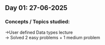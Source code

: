 ## Day 01: 27-06-2025

### Concepts / Topics studied:

->User defined Data types lecture <br>
-> Solved 2 easy problems + 1 medium problem
